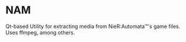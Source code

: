 # NAM
Qt-based Utility for extracting media from NieR:Automata™'s game files.
Uses ffmpeg, among others.
